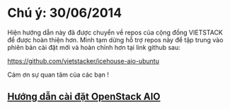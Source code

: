 # Chú ý: 30/06/2014

Hiện hướng dẫn này đã được chuyển về repos của cộng đồng VIETSTACK để được hoàn thiện hơn. Mình tạm dừng hỗ trợ repos này để tập trung vào phiên bản cài đặt mới và hoàn chỉnh hơn tại link github sau:

https://github.com/vietstacker/icehouse-aio-ubuntu

Cám ơn sự quan tâm của các bạn !

<!---
# Cài đặt & HDSD OpenStack Icehouse AIO
- Phiên bản: Nhiệt và đam mê. 22/06/2014
- Người tổng hợp: tu0ng_c0ng và những người bạn.

## Giới thiệu
Hướng dẫn này được cung cấp giúp các bạn đã tìm hiểu tổng quan về Cloud Computing (dựa theo định nghĩa trong tài liệu NIST - Cloud Computing) và OpenStack có thể triển khai một cách gọn gàng và đủ tính năng tối thiểu cho mục đích trải nghiệm và tìm hiểu cách sử dụng OpenStack.

Hướng dẫn được triển khai trên môi trường LAB (VMware Workstation), trên 1 máy chủ duy nhất có hỗ trợ công nghệ ảo hóa, x64. Trong phiên bản "Nhiệt & Đam Mê" của hướng dẫn này, mình tham khảo nguồn chính là docs của OpenStack và GOOGLE nên xin phép không trích dẫn lại các link khác ở đây. Một số script mình có chỉnh sửa lại đê tối giản các dòng lệnh và giải thích trong từng script.

Theo docs OpenStack, mô hình chuẩn là 03 node (Controller, Compute, Network) nếu sử dụng Neutron cho thành phần Networking. Nhưng vì nhiều bạn mới tìm hiểu không đủ tài nguyên để triển khai và một số bạn muốn tham gia phát triển các project hoặc tìm hiểu các tùy chọn cho cấu hình do vậy mình quyết định tổng hợp hướng dẫn này trên một node (một máy chủ duy nhất).

Các core project trong phiên bản hướng dẫn này gồm: KEYSTONE, GLANCE, NOVA, NEUTRON, CINDER, HORIZON. Trong phiên bản tiếp theo mình sẽ bổ sung các project khác của OpenStack sau khi test thành công.

Trong các script mình có sao lưu các file cấu hình gốc, sử dụng các lệnh về thao tác chuỗi, phân quyền, khai báo biến .... để thực hiện việc cấu hình cho OpenStack, các bạn có thể tham khảo trong từng script.

Liên hệ và trao đổi:

    Email: tcvn1985@gmail.com
    Skype: tu0ng_c0ng
    Twitter: twitter.com/tothanhcong
    Facebook: facebook.com/tcvn1985

-->
## [Hướng dẫn cài đặt OpenStack AIO](https://github.com/vietstacker/icehouse-aio-ubuntu/blob/master/hd-caidat-openstack-icehouse-aio.md)

<!--
## [Hướng dẫn sử dụng OpenStack AIO](hd-sudung-openstack-icehouse-aio.rst)
-->

